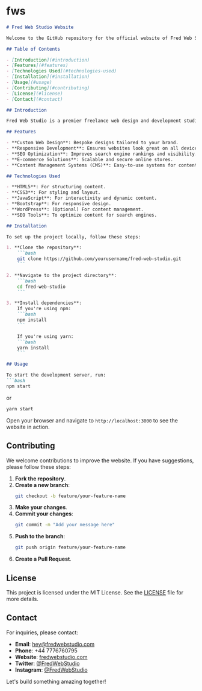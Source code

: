 # fws



```markdown
# Fred Web Studio Website

Welcome to the GitHub repository for the official website of Fred Web Studio. This repository contains the source code and assets for the website, which showcases the web design and development services offered by Fred Web Studio.

## Table of Contents

- [Introduction](#introduction)
- [Features](#features)
- [Technologies Used](#technologies-used)
- [Installation](#installation)
- [Usage](#usage)
- [Contributing](#contributing)
- [License](#license)
- [Contact](#contact)

## Introduction

Fred Web Studio is a premier freelance web design and development studio based in Reading, Berkshire. Founded by Fred Oyetayo, the studio specializes in creating custom, responsive, and SEO-optimized websites for businesses and individuals.

## Features

- **Custom Web Design**: Bespoke designs tailored to your brand.
- **Responsive Development**: Ensures websites look great on all devices.
- **SEO Optimization**: Improves search engine rankings and visibility.
- **E-commerce Solutions**: Scalable and secure online stores.
- **Content Management Systems (CMS)**: Easy-to-use systems for content management.

## Technologies Used

- **HTML5**: For structuring content.
- **CSS3**: For styling and layout.
- **JavaScript**: For interactivity and dynamic content.
- **Bootstrap**: For responsive design.
- **WordPress**: (Optional) For content management.
- **SEO Tools**: To optimize content for search engines.

## Installation

To set up the project locally, follow these steps:

1. **Clone the repository**:
    ```bash
    git clone https://github.com/yourusername/fred-web-studio.git
    ```

2. **Navigate to the project directory**:
    ```bash
    cd fred-web-studio
    ```

3. **Install dependencies**:
    If you're using npm:
    ```bash
    npm install
    ```

    If you're using yarn:
    ```bash
    yarn install
    ```

## Usage

To start the development server, run:
```bash
npm start
```
or
```bash
yarn start
```

Open your browser and navigate to `http://localhost:3000` to see the website in action.

## Contributing

We welcome contributions to improve the website. If you have suggestions, please follow these steps:

1. **Fork the repository**.
2. **Create a new branch**:
    ```bash
    git checkout -b feature/your-feature-name
    ```
3. **Make your changes**.
4. **Commit your changes**:
    ```bash
    git commit -m "Add your message here"
    ```
5. **Push to the branch**:
    ```bash
    git push origin feature/your-feature-name
    ```
6. **Create a Pull Request**.

## License

This project is licensed under the MIT License. See the [LICENSE](LICENSE) file for more details.

## Contact

For inquiries, please contact:

- **Email**: hey@fredwebstudio.com
- **Phone**: +44 7776760795
- **Website**: [fredwebstudio.com](http://fredwebstudio.com)
- **Twitter**: [@FredWebStudio](https://twitter.com/FredWebStudio)
- **Instagram**: [@FredWebStudio](https://instagram.com/FredWebStudio)

Let's build something amazing together!

```

